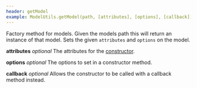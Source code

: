 ```yaml
---
header: getModel
example: ModelUtils.getModel(path, [attributes], [options], [callback])
---
```


Factory method for models.  Given the models path this will return an instance of that model.  Sets the given `attributes` and `options` on the model. 

**attributes** _optional_ The attributes for the [constructor](/model#constructor).

**options** _optional_ The options to set in a constructor method.

**callback** _optional_ Allows the constructor to be called with a callback method instead.
